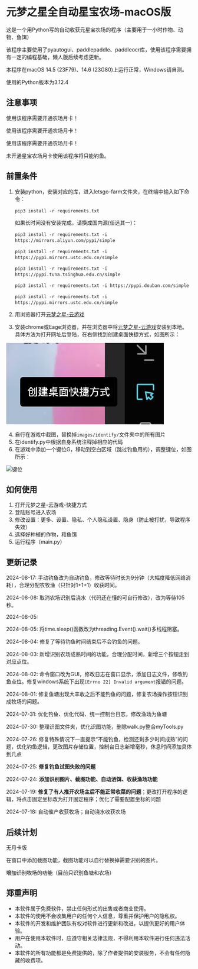 # 元梦之星全自动星宝农场-macOS版

这是一个用Python写的自动收获元星宝农场的程序（主要用于一小时作物、动物、鱼饵）

该程序主要使用了pyautogui、paddlepaddle、paddleocr库，使用该程序需要拥有一定的编程基础，懒人版后续考虑更新。

本程序在macOS 14.5 (23F79)、14.6 (23G80)上运行正常，Windows请自测。

使用的Python版本为3.12.4

## 注意事项

使用该程序需要开通农场月卡！

使用该程序需要开通农场月卡！

使用该程序需要开通农场月卡！

未开通星宝农场月卡使用该程序将只能钓鱼。

## 前置条件

1. 安装python，安装对应的库，进入letsgo-farm文件夹，在终端中输入如下命令：
   ```shell
   pip3 install -r requirements.txt
   ```
   如果长时间没有安装完成，请换成国内源(任选其一)：
   ```shell
   pip3 install -r requirements.txt -i https://mirrors.aliyun.com/pypi/simple
   ```
   ```shell
   pip3 install -r requirements.txt -i https://pypi.mirrors.ustc.edu.cn/simple
   ```
   ```shell
   pip3 install -r requirements.txt -i https://pypi.tuna.tsinghua.edu.cn/simple
   ```
   ```shell
   pip3 install -r requirements.txt -i https://pypi.douban.com/simple
   ```
   ```shell
   pip3 install -r requirements.txt -i https://pypi.mirrors.ustc.edu.cn/simple
   ```
2. 用浏览器打开[元梦之星-云游戏](https://gamer.qq.com/v2/cloudgame/game/96897)

3. 安装chrome或Eage浏览器，并在浏览器中将[元梦之星-云游戏](https://gamer.qq.com/v2/cloudgame/game/96897)安装到本地。具体方法为打开网址后登陆，在右侧找到创建桌面快捷方式，如图所示：

![创建快捷方式](images/image-20240719193556815.png)

4. 自行在游戏中截图，替换掉`images/identify/`文件夹中的所有图片
5. 在identify.py中根据自身系统注释掉相应的代码
6. 在游戏中添加一个键位G，移动到空白区域（跳过钓鱼用的），调整键位，如图所示：

![键位](images/WX20240817-005443@2x.png)

## 如何使用

1. 打开元梦之星-云游戏-快捷方式
2. 登陆账号进入农场
3. 修改设置：更多、设置、隐私、个人隐私设置、隐身（防止被打扰，导致程序失效）
4. 选择好种植的作物，和鱼饵
5. 运行程序（main.py）

## 更新记录

2024-08-17: 手动钓鱼改为自动钓鱼，修改等待时长为9分钟（大幅度降低网络消耗），合理分配农牧渔（只针对1+1+1）收获时间。

2024-08-08: 取消农场识别后浇水（代码还在懂的可自行修改），改为等待105秒。

2024-08-05: 

2024-08-05: 将time.sleep()函数改为threading.Event().wait()多线程阻塞。

2024-08-04: 修复了等待钓鱼时间结束后不会钓鱼的问题。

2024-08-03: 新增识别农场成熟时间的功能，合理分配时间，新增三个按钮走到对应点位。

2024-08-02: 命令窗口改为GUI，修改日志在窗口显示，添加日志文件，修改钓鱼点位。修复windows系统下出现`[Errno 22] Invalid argument`报错的问题。

2024-08-01: 修复鱼塘出现大丰收之后不能钓鱼的问题，修复农场操作按钮识别成牧场的问题。

2024-07-31: 优化钓鱼、优化代码、统一控制台日志，修改渔场为鱼塘

2024-07-30: 整理识图文件夹，优化识图功能，删除walk.py整合myTools.py

2024-07-26: 修复特殊情况下一直提示“不能钓鱼，检测还剩多少时间成熟”的问题，优化钓鱼逻辑，更改图片存储位置，控制台日志新增毫秒，休息时间添加具体到几点

2024-07-25: **修复钓鱼试图失败的问题**

2024-07-24: **添加识别图片、截图功能、自动洒饵、收获渔场功能**

2024-07-19: **修复了有人推开农场主后不能正常收菜的问题**；更改打开程序的逻辑，将点击固定坐标改为打开固定程序；优化了需要配置坐标的问题

2024-07-18: 自动催产收获牧场；自动浇水收获农场

## 后续计划

无月卡版

在窗口中添加截图功能，截图功能可以自行替换掉需要识别的图片。

~~增加识别牧场的功能~~（目前只识别鱼塘和农场）

## 郑重声明

- 本软件属于免费软件，禁止任何形式的出售或者商业使用。
- 本软件的使用不会收集用户的任何个人信息，尊重并保护用户的隐私权。
- 本软件的开发和维护团队有权对软件进行更新和改进，以提供更好的用户体验。
- 用户在使用本软件时，应遵守相关法律法规，不得利用本软件进行任何违法活动。
- 本软件的所有功能都是免费提供的，除了作者提供的安装服务，不会有任何隐藏的收费项。
